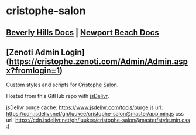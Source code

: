 # cristophe-salon

## [Beverly Hills Docs](https://github.com/luukee/cristophe-salon/wiki) | [Newport Beach Docs](https://github.com/luukee/cristophe-salon/wiki/Cristophe-Newport-Beach)

## [Zenoti Admin Login] (https://cristophe.zenoti.com/Admin/Admin.aspx?fromlogin=1)

Custom styles and scripts for [Cristophe Salon](https://www.cristophe.com/).

Hosted from this GitHub repo with [jsDelivr](https://www.jsdelivr.com/github).

jsDelivr purge cache: https://www.jsdelivr.com/tools/purge
js url:
https://cdn.jsdelivr.net/gh/luukee/cristophe-salon@master/app.min.js
css url:
https://cdn.jsdelivr.net/gh/luukee/cristophe-salon@master/style.min.css
:)
